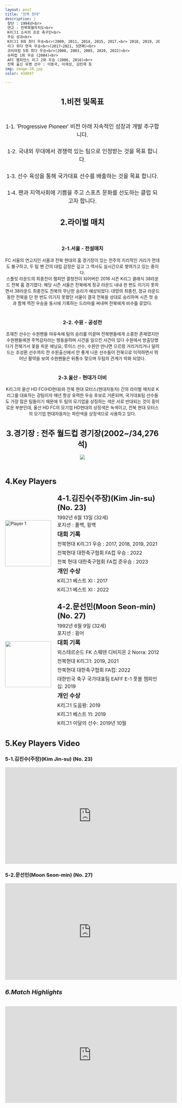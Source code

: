 ```yaml
---
layout: post
title: "전북 현대"
description: |
 창단 : 1994년<br>  
 연고 : 전북특별자치도<br> 
 K리그1 소속의 프로 축구단<br>
 주요 성과<br>
 K리그1 9회 최다 우승<br>(2009, 2011, 2014, 2015, 2017,<br> 2018, 2019, 2020, 2021)<br>
 리그 최다 연속 우승<br>(2017~2021, 5연패)<br>
 코리아컵 5회 최다 우승<br>(2000, 2003, 2005, 2020, 2022)<br>
 슈퍼컵 1회 우승 (2004)<br>
 AFC 챔피언스 리그 2회 우승 (2006, 2016)<br>
 전북 출신 유명 선수 : 이동국, 이재성, 김민재 등
img: image-10.jpg
color: 43A047

---
```


<html>
<head>
  <title>Hyundai Motors Jeonbuk</title>
  <style>
    .player-info {
      display: flex;
      align-items: center;
      margin-bottom: 20px;
    }
    .player-info img {
      width: 150px;
      height: 150px;
      margin-right: 20px;
    }
    .player-info h3 {
      font-size: 24px;
      margin: 0;
    }
    .player-info p {
      font-size: 16px;
      margin: 5px 0;
    }
    h1{
      font-size: 25px;
    }
  </style>
</head>
<body>
  <header>
   <h1>1.비전 및목표</h1><br>
   <p style="font-family: Arial, sans-serif; font-size: 18px; line-height: 1.5;">
   1-1. 'Progressive Pioneer' 비전 아래 지속적인 성장과 개발 추구합니다.<br><br>
   1-2. 국내외 무대에서 경쟁력 있는 팀으로 인정받는 것을 목표 합니다.<br><br>
   1-3. 선수 육성을 통해 국가대표 선수를 배출하는 것을 목표 합니다.<br><br>
   1-4. 팬과 지역사회에 기쁨을 주고 스포츠 문화를 선도하는 클럽 되고자 합니다.<br>
   <h1>2.라이벌 매치</h1> <br>
   <p style="font-family: Arial, sans-serif; font-size: 18px; line-height: 1.5;">
   <h3>2-1.서울 - 전설매치</h3> FC 서울의 연고지인 서울과 전북 현대의 홈 경기장이 있는 전주의 지리적인 거리가 먼데도 불구하고, 두 팀 팬 간의 대립 감정은 깊고 그 역사도 실시간으로 쌓여가고 있는 중이다. <br> 스플릿 라운드의 최종전이 챔피언 결정전이 되어버린 2016 시즌 K리그 클래식 38라운드 전북 홈 경기였다. 해당 시즌 서울은 전북에게 정규 라운드 내내 한 번도 이기지 못하면서 38라운드 최종전도 전북의 무난한 승리가 예상되었다. 대망의 최종전, 정규 라운드 동안 전북을 단 한 번도 이기지 못했던 서울이 결국 전북을 상대로 승리하며 시즌 첫 승과 함께 역전 우승을 동시에 기록하는 드라마를 써내며 전북에게 비수를 꽂았다.<br>
   <br><h3>2-2. 수원 - 공성전</h3> 조재진 선수는 수원팬들 야유속에 팀의 승리를 이끌며 전북팬들에게 소중한 존재였지만 수원팬들에겐 주먹감자라는 행동을하며 사건을 일으킨 사건이 있다 수원에서 방출당했다가 전북가서 꽃을 피운 에닝요, 루이스 선수, 수원만 만나면 으르렁 거리거리거나 달려드는 조성환 선수까지 전 수원출신에서 안 좋게 나온 선수들이 전북으로 이적하면서 뛰어난 활약을 보여 수원팬들은 뒤통수 맞으며 두팀의 관계가 악화 되었다. <br> 
   <br><h3>2-3.울산 - 현대가 더비</h3> K리그의 울산 HD FC(HD현대)와 전북 현대 모터스(현대자동차) 간의 라이벌 매치로 K리그를 대표하는 강팀이자 매년 항상 유력한 우승 후보로 거론되며, 국가대표팀 선수들도 가장 많은 팀들이기 때문에 두 팀의 모기업을 상징하는 색은 서로 반대되는 것이 흥미로운 부분인데, 울산 HD FC의 모기업 HD현대의 상징색은 녹색이고, 전북 현대 모터스의 모기업 현대자동차는 파란색을 상징색으로 사용하고 있다.
   <h1>3.경기장 : 전주 월드컵 경기장(2002~/34,276석)</h1>
    <img src="https://i.namu.wiki/i/ovpseUeLMnS2exCC_XW4MbToaVoHaptUWu0vzqf58ys7DGfbgxfTdtmn--vwepHaPYWxzu6fS6-qkGuJ0cnMISKtsQ-CLJ7xsVk3Wlu4P6S_TVGk0VRUSmpUBdzNQCzCX0aNYaWeXjfzBZ3SCpaeDg.webp">
  </header>
  <main>
    <section>
      <h1>4.Key Players</h1>
      <div class="player-info">
        <img src="https://i.namu.wiki/i/Xr61GFYGSfKoCoODWCQNxZmMIJCkPevFkd0_3tQUlzwZiqf8JGE7I7gBE8SIgDMscXkd-KQLoD_gh9AcB1MyMX5aXUz9NhSCNBFzMp2vkIgPQRdim4X4x5OWBUBuZ5rlTyQsEfCwcLQl_25-fwxROQ.webp" alt="Player 1">
        <div>
          <h3>4-1.김진수(주장)(Kim Jin-su) (No. 23)</h3>
          <p>1992년 6월 13일 (32세) <br>포지션 : 풀백, 윙백 <br> </p> 
          <p><strong style="font-size: 1.2em;">대회 기록</strong></p>
          <p>전북현대 K리그1 우승 : 2017, 2018, 2019, 2021</p>
          <p>전북현대 대한축구협회 FA컵 우승 : 2022</p>
          <p>전북 현대 대한축구협회 FA컵 준우승 : 2023</p>
          <p><strong style="font-size: 1.2em;">개인 수상</strong></p>
          <p>K리그1 베스트 XI : 2017</p>
          <p>K리그1 베스트 XI : 2022</p>
        </div>
      </div>
      <div class="player-info">
        <img src="https://i.namu.wiki/i/n7R-uHq5crwGpufvFSWjRaNY-X6t3Li6QUyv2WjijBADGcMaAyTnOajLiKRRbjX6ZGy2idy0HxE4N4BRWyarp5PPQ8xrlEZINqXNykIY7kjJtC2Gkv9h1jsjrNNKYn6bEEwsHSlA5o248w7zqvXKgw.webp">
        <div>
          <h3>4-2.문선민(Moon Seon-min) (No. 27)</h3>
          <p>1992년 6월 9일 (32세) <br> 포지션 : 윙어</p>
          <p><strong style="font-size: 1.2em;">대회 기록</strong></p>
          <p>외스테르순드 FK 스웨덴 디비지온 2 Norra: 2012</p>
          <p>전북현대 K리그1: 2019, 2021</p>
          <p>전북현대 대한축구협회 FA컵: 2022</p>
          <p>대한민국 축구 국가대표팀 EAFF E-1 풋볼 챔피언십: 2019</p>
          <p><strong style="font-size: 1.2em;">개인 수상</strong></p>
          <p>K리그1 도움왕: 2019</p>
          <p>K리그1 베스트 11: 2019</p>
          <p>K리그1 이달의 선수: 2019년 10월</p>
        </div>
      </div>
    </section>
    <section>
      <h1>5.Key Players Video</h1>
      <h4>
      <h3>5-1.김진수(주장)(Kim Jin-su) (No. 23)</h3>
      <iframe width="560" height="315" src="https://www.youtube.com/embed/CLky8ka4Do0" frameborder="0" allow="accelerometer; autoplay; encrypted-media; gyroscope; picture-in-picture" allowfullscreen></iframe>
      <h3>5-2.문선민(Moon Seon-min) (No. 27)</h3>
      <iframe width="560" height="315" src="https://www.youtube.com/embed/7ZvQQ5tVUdY" frameborder="0" allow="accelerometer; autoplay; encrypted-media; gyroscope; picture-in-picture" allowfullscreen></iframe>
      </h4> 
    </section>
    <section>
      <h5 style="font-size: 20px;">6.Match Highlights</h5>
      <iframe width="560" height="315" src="https://www.youtube.com/embed/AlXdJ2HAEhE" frameborder="0" allow="accelerometer; autoplay; encrypted-media; gyroscope; picture-in-picture" allowfullscreen></iframe>
    </section>
  </main>
</body>
</html>

